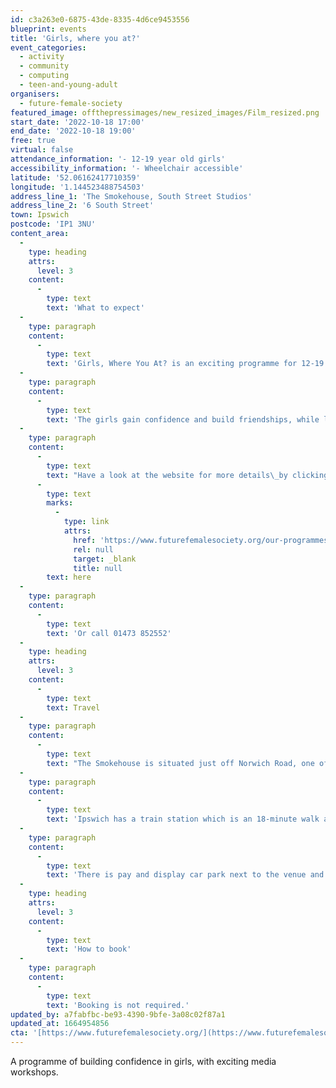 ```yaml
---
id: c3a263e0-6875-43de-8335-4d6ce9453556
blueprint: events
title: 'Girls, where you at?'
event_categories:
  - activity
  - community
  - computing
  - teen-and-young-adult
organisers:
  - future-female-society
featured_image: offthepressimages/new_resized_images/Film_resized.png
start_date: '2022-10-18 17:00'
end_date: '2022-10-18 19:00'
free: true
virtual: false
attendance_information: '- 12-19 year old girls'
accessibility_information: '- Wheelchair accessible'
latitude: '52.06162417710359'
longitude: '1.144523488754503'
address_line_1: 'The Smokehouse, South Street Studios'
address_line_2: '6 South Street'
town: Ipswich
postcode: 'IP1 3NU'
content_area:
  -
    type: heading
    attrs:
      level: 3
    content:
      -
        type: text
        text: 'What to expect'
  -
    type: paragraph
    content:
      -
        type: text
        text: 'Girls, Where You At? is an exciting programme for 12-19 year old girls, using media to build confidence and aspiration. Over the course of the 10-week programme, the girls learn new skills in radio, music and video production, music, performance, poetry and animation – the possibilities are endless!'
  -
    type: paragraph
    content:
      -
        type: text
        text: 'The girls gain confidence and build friendships, while learning new skills and having a brilliant time. The programme will give them lessons they can use for the future, and maybe helps some with an interest in a career in media, radio or the arts.'
  -
    type: paragraph
    content:
      -
        type: text
        text: "Have a look at the website for more details\_by clicking "
      -
        type: text
        marks:
          -
            type: link
            attrs:
              href: 'https://www.futurefemalesociety.org/our-programmes'
              rel: null
              target: _blank
              title: null
        text: here
  -
    type: paragraph
    content:
      -
        type: text
        text: 'Or call 01473 852552'
  -
    type: heading
    attrs:
      level: 3
    content:
      -
        type: text
        text: Travel
  -
    type: paragraph
    content:
      -
        type: text
        text: "The Smokehouse is situated just off Norwich Road, one of the main roads into Ipswich and has several bus stops close by.\_"
  -
    type: paragraph
    content:
      -
        type: text
        text: 'Ipswich has a train station which is an 18-minute walk away.'
  -
    type: paragraph
    content:
      -
        type: text
        text: 'There is pay and display car park next to the venue and many others near by.'
  -
    type: heading
    attrs:
      level: 3
    content:
      -
        type: text
        text: 'How to book'
  -
    type: paragraph
    content:
      -
        type: text
        text: 'Booking is not required.'
updated_by: a7fabfbc-be93-4390-9bfe-3a08c02f87a1
updated_at: 1664954856
cta: '[https://www.futurefemalesociety.org/](https://www.futurefemalesociety.org/)'
---
```

A programme of building confidence in girls, with exciting media workshops.